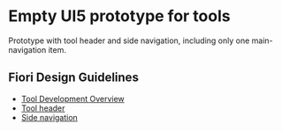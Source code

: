 # Empty UI5 prototype for tools
Prototype with tool header and side navigation, including only one main-navigation item.

## Fiori Design Guidelines
* [Tool Development Overview](https://experience.sap.com/fiori-design-web/overview/)
* [Tool header](https://experience.sap.com/fiori-design-web/tool-header)
* [Side navigation](https://experience.sap.com/fiori-design-web/side-navigation)
